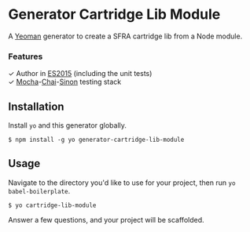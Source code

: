 # Generator Cartridge Lib Module

A [Yeoman](http://yeoman.io/) generator to create a SFRA cartridge lib from a Node module.

### Features

✓ Author in [ES2015](https://babeljs.io/docs/learn-es2015/) (including the unit tests)  
✓ [Mocha](http://mochajs.org/)-[Chai](http://chaijs.com/)-[Sinon](http://sinonjs.org/) testing stack  

## Installation

Install `yo` and this generator globally.

```
$ npm install -g yo generator-cartridge-lib-module
```


## Usage

Navigate to the directory you'd like to use for your project, then run `yo babel-boilerplate`.
```
$ yo cartridge-lib-module
```

Answer a few questions, and your project will be scaffolded.


